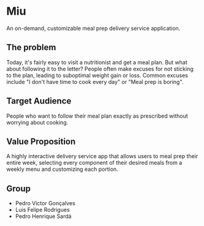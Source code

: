 Miu
===

An on-demand, customizable meal prep delivery service application.

The problem
---

Today, it's fairly easy to visit a nutritionist and get a meal plan. But what about following it to the letter? People often make excuses for not sticking to the plan, leading to suboptimal weight gain or loss. Common excuses include "I don't have time to cook every day" or "Meal prep is boring".

Target Audience
---

People who want to follow their meal plan exactly as prescribed without worrying about cooking.

Value Proposition
---

A highly interactive delivery service app that allows users to meal prep their entire week, selecting every component of their desired meals from a weekly menu and customizing each portion.

Group
---

-   Pedro Victor Gonçalves
-   Luis Felipe Rodrigues
-   Pedro Henrique Sardá
